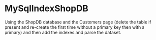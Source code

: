 # MySqlIndexShopDB
Using the ShopDB database and the Customers page (delete the table if present and re-create the first time without a primary key then with a primary) and then add the indexes and parse the dataset.

